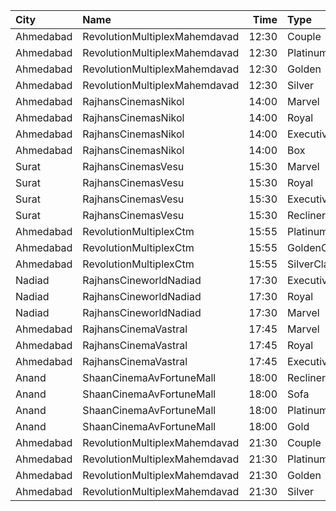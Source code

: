 | City      | Name                          |  Time | Type          | Price | Capacity | Booked |
| :-------- | :---------------------------- | ----: | :------------ | ----: | -------: | -----: |
| Ahmedabad | RevolutionMultiplexMahemdavad | 12:30 | Couple        |  200₹ |      100 |      0 |
| Ahmedabad | RevolutionMultiplexMahemdavad | 12:30 | Platinum      |  160₹ |      100 |      0 |
| Ahmedabad | RevolutionMultiplexMahemdavad | 12:30 | Golden        |  140₹ |      100 |      0 |
| Ahmedabad | RevolutionMultiplexMahemdavad | 12:30 | Silver        |  120₹ |      100 |      0 |
| Ahmedabad | RajhansCinemasNikol           | 14:00 | Marvel        |  110₹ |       26 |      0 |
| Ahmedabad | RajhansCinemasNikol           | 14:00 | Royal         |  140₹ |       73 |      0 |
| Ahmedabad | RajhansCinemasNikol           | 14:00 | Executive     |  160₹ |      140 |     21 |
| Ahmedabad | RajhansCinemasNikol           | 14:00 | Box           |  160₹ |       12 |     12 |
| Surat     | RajhansCinemasVesu            | 15:30 | Marvel        |  130₹ |       28 |      0 |
| Surat     | RajhansCinemasVesu            | 15:30 | Royal         |  140₹ |       42 |      0 |
| Surat     | RajhansCinemasVesu            | 15:30 | Executive     |  150₹ |       85 |     17 |
| Surat     | RajhansCinemasVesu            | 15:30 | Recliner      |  320₹ |       14 |      7 |
| Ahmedabad | RevolutionMultiplexCtm        | 15:55 | PlatinumClass |  170₹ |      100 |      0 |
| Ahmedabad | RevolutionMultiplexCtm        | 15:55 | GoldenClass   |  150₹ |      100 |      0 |
| Ahmedabad | RevolutionMultiplexCtm        | 15:55 | SilverClass   |  120₹ |      100 |      0 |
| Nadiad    | RajhansCineworldNadiad        | 17:30 | Executive     |  160₹ |      100 |      0 |
| Nadiad    | RajhansCineworldNadiad        | 17:30 | Royal         |  140₹ |      100 |      0 |
| Nadiad    | RajhansCineworldNadiad        | 17:30 | Marvel        |  110₹ |      100 |      0 |
| Ahmedabad | RajhansCinemaVastral          | 17:45 | Marvel        |  140₹ |       26 |      0 |
| Ahmedabad | RajhansCinemaVastral          | 17:45 | Royal         |  160₹ |       52 |      0 |
| Ahmedabad | RajhansCinemaVastral          | 17:45 | Executive     |  180₹ |      140 |      0 |
| Anand     | ShaanCinemaAvFortuneMall      | 18:00 | Recliner      |  300₹ |      100 |      0 |
| Anand     | ShaanCinemaAvFortuneMall      | 18:00 | Sofa          |  250₹ |      100 |      0 |
| Anand     | ShaanCinemaAvFortuneMall      | 18:00 | Platinum      |   90₹ |      100 |      0 |
| Anand     | ShaanCinemaAvFortuneMall      | 18:00 | Gold          |   90₹ |      100 |      0 |
| Ahmedabad | RevolutionMultiplexMahemdavad | 21:30 | Couple        |  200₹ |      100 |      0 |
| Ahmedabad | RevolutionMultiplexMahemdavad | 21:30 | Platinum      |  160₹ |      100 |      0 |
| Ahmedabad | RevolutionMultiplexMahemdavad | 21:30 | Golden        |  140₹ |      100 |      0 |
| Ahmedabad | RevolutionMultiplexMahemdavad | 21:30 | Silver        |  120₹ |      100 |      0 |